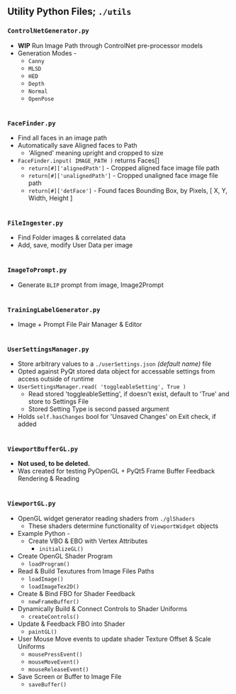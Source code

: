  ## Utility Python Files; `./utils`
 
### `ControlNetGenerator.py`
 - **WIP** Run Image Path through ControlNet pre-processor models
 - Generation Modes -
   - `Canny`
   - `MLSD`
   - `HED`
   - `Depth`
   - `Normal`
   - `OpenPose`
<br><br>

### `FaceFinder.py`
 - Find all faces in an image path
 - Automatically save Aligned faces to Path
   - 'Aligned' meaning upright and cropped to size
 - `FaceFinder.input( IMAGE_PATH )` returns Faces[]
   - `return[#]['alignedPath']` - Cropped aligned face image file path
   - `return[#]['unalignedPath']` - Cropped unaligned face image file path
   - `return[#]['detFace']` - Found faces Bounding Box, by Pixels, [ X, Y, Width, Height ]
<br><br>

### `FileIngester.py`
 - Find Folder images & correlated data
 - Add, save, modify User Data per image
<br><br>

### `ImageToPrompt.py`
 - Generate `BLIP` prompt from image, Image2Prompt
<br><br>

### `TrainingLabelGenerator.py`
 - Image + Prompt File Pair Manager & Editor
<br><br>

### `UserSettingsManager.py`
 - Store arbitrary values to a `./userSettings.json` *(default name)* file
 - Opted against PyQt stored data object for accessable settings from access outside of runtime
 - `UserSettingsManager.read( 'toggleableSetting', True )`
   - Read stored 'toggleableSetting', if doesn't exist, default to 'True' and store to Settings File
   - Stored Setting Type is second passed argument
 - Holds `self.hasChanges` bool for 'Unsaved Changes' on Exit check, if added
<br><br>

### `ViewportBufferGL.py`
 - **Not used, to be deleted.**
 - Was created for testing PyOpenGL + PyQt5 Frame Buffer Feedback Rendering & Reading
<br><br>

### `ViewportGL.py`
 - OpenGL widget generator reading shaders from `./glShaders`
   - These shaders determine functionality of `ViewportWidget` objects
 - Example Python -
   - Create VBO & EBO with Vertex Attributes
     - `initializeGL()`
  - Create OpenGL Shader Program
    - `loadProgram()`
  - Read & Build Texutures from Image Files Paths
    - `loadImage()`
    - `loadImageTex2D()`
  - Create & Bind FBO for Shader Feedback
    - `newFrameBuffer()`
  - Dynamically Build & Connect Controls to Shader Uniforms
    - `createControls()`
  - Update & Feedback FBO into Shader
    - `paintGL()`
  - User Mouse Move events to update shader Texture Offset & Scale Uniforms
    - `mousePressEvent()`
    - `mouseMoveEvent()`
    - `mouseReleaseEvent()`
 - Save Screen or Buffer to Image File
   - `saveBuffer()`

